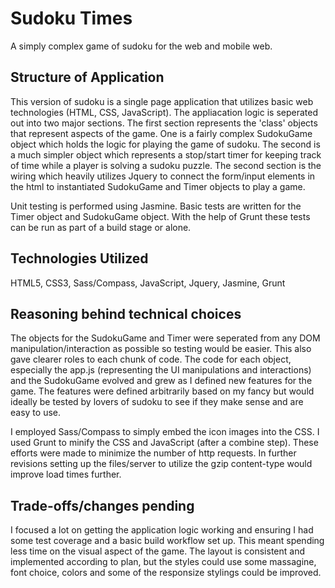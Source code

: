 # Sudoku Times

A simply complex game of sudoku for the web and mobile web.

## Structure of Application 

This version of sudoku is a single page application that utilizes basic web technologies (HTML, CSS, JavaScript). The appliacation logic is seperated out into two major sections. The first section represents the 'class' objects that represent aspects of the game. One is a fairly complex SudokuGame object which holds the logic for playing the game of sudoku. The second is a much simpler object which represents a stop/start timer for keeping track of time while a player is solving a sudoku puzzle. The second section is the wiring which heavily utilizes Jquery to connect the form/input elements in the html to instantiated SudokuGame and Timer objects to play a game. 

Unit testing is performed using Jasmine. Basic tests are written for the Timer object and SudokuGame object. With the help of Grunt these tests can be run as part of a build stage or alone.  

## Technologies Utilized

HTML5, CSS3, Sass/Compass, JavaScript, Jquery, Jasmine, Grunt

## Reasoning behind technical choices

The objects for the SudokuGame and Timer were seperated from any DOM manipulation/interaction as possible so testing would be easier. This also gave clearer roles to each chunk of code. The code for each object, especially the app.js (representing the UI manipulations and interactions) and the SudokuGame evolved and grew as I defined new features for the game. The features were defined arbitrarily based on my fancy but would ideally be tested by lovers of sudoku to see if they make sense and are easy to use. 

I employed Sass/Compass to simply embed the icon images into the CSS. I used Grunt to minify the CSS and JavaScript (after a combine step). These efforts were made to minimize the number of http requests. In further revisions setting up the files/server to utilize the gzip content-type would improve load times further.  

## Trade-offs/changes pending

I focused a lot on getting the application logic working and ensuring I had some test coverage and a basic build workflow set up. This meant spending less time on the visual aspect of the game. The layout is consistent and implemented according to plan, but the styles could use some massagine, font choice, colors and some of the responsize stylings could be improved. 
